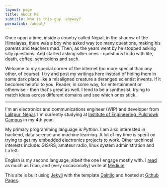 ```yaml
---
layout: page
title: About Me
subtitle: Who is this guy, anyway?
permalink: /about/
---
```


Once upon a time, inside a country called Nepal, in the shadow of the Himalayas, there was a boy who asked way too many questions, making his parents and teachers mad. Then, as the years went by he stopped asking silly questions. And started asking sillier ones - questions to do with life, death, coffee, semicolons and such.

Welcome to my special corner of the internet (no more special than any other, of course). I try and post my writings here instead of hiding them in some dark place like a misaligned creature a deranged scientist invents. If it becomes helpful to you, Reader, in some way, for entertainment or otherwise - then that's great as well. I tend to be a synthesist, trying to match ideas across different domains and see which ones stick.

----

I'm an electronics and communications engineer (WIP) and developer from [Lalitpur, Nepal](https://en.wikipedia.org/wiki/Lalitpur,_Nepal). I'm currently studying at [Institute of Engineering, Pulchowk Campus](http://ioe.edu.np/) in my 4th year.

My primary programming language is *Python*. I am also interested in backend, data science and machine learning. A lot of my time is spent on trying to get my embedded electronics projects to work. Other techincal interests include: GIS/RS, amateur radio, linux system administration and LaTeX.

English is my second language, albeit the one I engage mostly with. I [read](https://www.goodreads.com/p2anmol) as much as I can, and (very occasionally) write at [Medium](https://medium.com/@p2anmol).

This site is built using [Jekyll](https://github.com/jekyll/jekyll) with the template [Daktilo](https://github.com/kronik3r/daktilo) and hosted at [Github Pages](https://pages.github.com).
